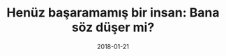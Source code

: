---
title: 'Henüz başaramamış bir insan: Bana söz düşer mi?'
description: Evet, henüz başaramadım…
url: https://medium.com/@baris5d/henüz-başaramamış-bir-insan-bana-söz-düşer-mi-4c3ff723ace0
date: 2018-01-21
platform: medium.com
readMin: 3
image: https://cdn-images-1.medium.com/max/800/1*ZRqR4JeqiKu7g7c3KeYthA.png
---